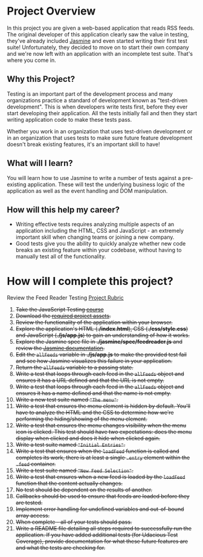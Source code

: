 # Project Overview

In this project you are given a web-based application that reads RSS feeds. The original developer of this application clearly saw the value in testing, they've already included [Jasmine](http://jasmine.github.io/) and even started writing their first test suite! Unfortunately, they decided to move on to start their own company and we're now left with an application with an incomplete test suite. That's where you come in.


## Why this Project?

Testing is an important part of the development process and many organizations practice a standard of development known as "test-driven development". This is when developers write tests first, before they ever start developing their application. All the tests initially fail and then they start writing application code to make these tests pass.

Whether you work in an organization that uses test-driven development or in an organization that uses tests to make sure future feature development doesn't break existing features, it's an important skill to have!


## What will I learn?

You will learn how to use Jasmine to write a number of tests against a pre-existing application. These will test the underlying business logic of the application as well as the event handling and DOM manipulation.


## How will this help my career?

* Writing effective tests requires analyzing multiple aspects of an application including the HTML, CSS and JavaScript - an extremely important skill when changing teams or joining a new company.
* Good tests give you the ability to quickly analyze whether new code breaks an existing feature within your codebase, without having to manually test all of the functionality.


# How will I complete this project?

Review the Feed Reader Testing [Project Rubric](https://review.udacity.com/#!/projects/3442558598/rubric)

1. ~~Take the JavaScript Testing [course](https://www.udacity.com/course/ud549)~~  
2. ~~Download the [required project assets](http://github.com/udacity/frontend-nanodegree-feedreader).~~  
3. ~~Review the functionality of the application within your browser.~~  
4. ~~Explore the application's HTML (**./index.html**), CSS (**./css/style.css**) and JavaScript (**./js/app.js**) to gain an understanding of how it works.~~  
5. ~~Explore the Jasmine spec file in **./jasmine/spec/feedreader.js** and review the [Jasmine documentation](http://jasmine.github.io).~~  
6. ~~Edit the `allFeeds` variable in **./js/app.js** to make the provided test fail and see how Jasmine visualizes this failure in your application.~~  
7. ~~Return the `allFeeds` variable to a passing state.~~  
8. ~~Write a test that loops through each feed in the `allFeeds` object and ensures it has a URL defined and that the URL is not empty.~~  
9. ~~Write a test that loops through each feed in the `allFeeds` object and ensures it has a name defined and that the name is not empty.~~  
10. ~~Write a new test suite named `"The menu"`.~~  
11. ~~Write a test that ensures the menu element is hidden by default. You'll have to analyze the HTML and the CSS to determine how we're performing the hiding/showing of the menu element.~~  
12. ~~Write a test that ensures the menu changes visibility when the menu icon is clicked. This test should have two expectations: does the menu display when clicked and does it hide when clicked again.~~
13. ~~Write a test suite named `"Initial Entries"`.~~  
14. ~~Write a test that ensures when the `loadFeed` function is called and completes its work, there is at least a single `.entry` element within the `.feed` container.~~
15. ~~Write a test suite named `"New Feed Selection"`.~~
16. ~~Write a test that ensures when a new feed is loaded by the `loadFeed` function that the content actually changes.~~  
17. ~~No test should be dependent on the results of another.~~
18. ~~Callbacks should be used to ensure that feeds are loaded before they are tested.~~
19. ~~Implement error handling for undefined variables and out-of-bound array access.~~
20. ~~When complete - all of your tests should pass.~~
21. ~~Write a README file detailing all steps required to successfully run the application. If you have added additional tests (for Udacious Test Coverage),  provide documentation for what these future features are and what the tests are checking for.~~
